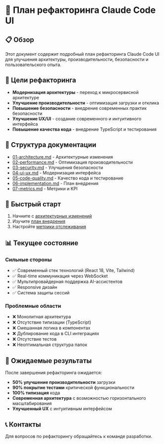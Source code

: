 # 🔄 План рефакторинга Claude Code UI

## 📋 Обзор

Этот документ содержит подробный план рефакторинга Claude Code UI для улучшения архитектуры, производительности, безопасности и пользовательского опыта.

## 🎯 Цели рефакторинга

- **Модернизация архитектуры** - переход к микросервисной архитектуре
- **Улучшение производительности** - оптимизация загрузки и отклика
- **Повышение безопасности** - внедрение современных практик безопасности
- **Улучшение UX/UI** - создание современного и интуитивного интерфейса
- **Повышение качества кода** - внедрение TypeScript и тестирования

## 📁 Структура документации

- [01-architecture.md](./01-architecture.md) - Архитектурные изменения
- [02-performance.md](./02-performance.md) - Оптимизация производительности
- [03-security.md](./03-security.md) - Улучшения безопасности
- [04-ui-ux.md](./04-ui-ux.md) - Модернизация интерфейса
- [05-code-quality.md](./05-code-quality.md) - Качество кода и тестирование
- [06-implementation.md](./06-implementation.md) - План внедрения
- [07-metrics.md](./07-metrics.md) - Метрики и KPI

## 🚀 Быстрый старт

1. Начните с [архитектурных изменений](./01-architecture.md)
2. Изучите [план внедрения](./06-implementation.md)
3. Настройте [метрики отслеживания](./07-metrics.md)

## 📊 Текущее состояние

### Сильные стороны

- ✅ Современный стек технологий (React 18, Vite, Tailwind)
- ✅ Real-time коммуникация через WebSocket
- ✅ Мультипровайдерная поддержка AI-ассистентов
- ✅ Responsive дизайн
- ✅ Система защиты сессий

### Проблемные области

- ❌ Монолитная архитектура
- ❌ Отсутствие типизации (TypeScript)
- ❌ Смешанная логика в компонентах
- ❌ Дублирование кода в CLI интеграциях
- ❌ Отсутствие тестов
- ❌ Неоптимальная структура папок

## 🎯 Ожидаемые результаты

После завершения рефакторинга ожидается:

- **50% улучшение производительности** загрузки
- **90% покрытие тестами** критической функциональности
- **100% типизация** кода
- **Современная архитектура** с возможностью горизонтального масштабирования
- **Улучшенный UX** с интуитивным интерфейсом

## 📞 Контакты

Для вопросов по рефакторингу обращайтесь к команде разработки.
